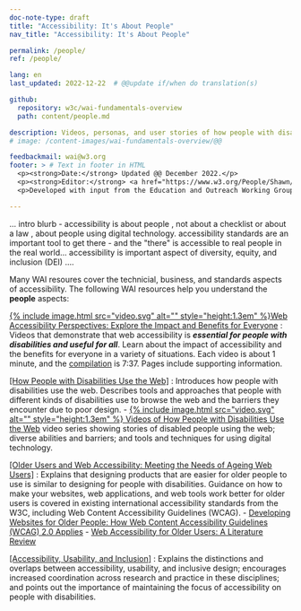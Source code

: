 ```yaml
---
doc-note-type: draft
title: "Accessibility: It's About People"
nav_title: "Accessibility: It's About People"

permalink: /people/
ref: /people/

lang: en
last_updated: 2022-12-22  # @@update if/when do translation(s)

github:
  repository: w3c/wai-fundamentals-overview
  path: content/people.md

description: Videos, personas, and user stories of how people with disabilities use digital technology.
# image: /content-images/wai-fundamentals-overview/@@

feedbackmail: wai@w3.org
footer: > # Text in footer in HTML
  <p><strong>Date:</strong> Updated @@ December 2022.</p>
  <p><strong>Editor:</strong> <a href="https://www.w3.org/People/Shawn/">Shawn Lawton Henry</a>.</p>
  <p>Developed with input from the Education and Outreach Working Group (<a href="https://www.w3.org/groups/wg/eowg">EOWG</a>). Developed as part of the <a href="https://www.w3.org/WAI/about/projects/wai-guide">WAI-Guide project</a>, co-funded by the European Commission.</p>

---
```


... intro blurb - accessibility is about people , not about a checklist or about a law , about people using digital technology. accessibility standards are an important tool to get there - and the "there" is accessible to real people in the real world... accessibility is important aspect of diversity, equity, and inclusion (DEI) .... 

Many WAI resoures cover the technicial, business, and standards aspects of accessibility. The following WAI resources help you understand the **people** aspects:

[{% include image.html src="video.svg" alt="" style="height:1.3em" %}Web Accessibility Perspectives: Explore the Impact and Benefits for Everyone](/perspective-videos/)
:   Videos that demonstrate that web accessibility is **_essential for people with disabilities and useful for all_**. Learn about the impact of accessibility and the benefits for everyone in a variety of situations. Each video is about 1 minute, and the [compilation](https://www.youtube.com/watch?v=3f31oufqFSM) is 7:37. Pages include supporting information.

[[How People with Disabilities Use the Web]](/people-use-web/)
:   Introduces how people with disabilities use the web. Describes tools and approaches that people with different kinds of disabilities use to browse the web and the barriers they encounter due to poor design.
    -   [{% include image.html src="video.svg" alt="" style="height:1.3em" %} Videos of How People with Disabilities Use the Web](/people-use-web/) video series showing stories of disabled people using the web; diverse abilities and barriers; and tools and techniques for using digital technology.

[[Older Users and Web Accessibility: Meeting the Needs of Ageing Web Users]](/older-users/)
:   Explains that designing products that are easier for older people to use is similar to designing for people with disabilities. Guidance on how to make your websites, web applications, and web tools work better for older users is covered in existing international accessibility standards from the W3C, including Web Content Accessibility Guidelines (WCAG).
    -   [Developing Websites for Older People: How Web Content Accessibility Guidelines (WCAG) 2.0 Applies](https://www.w3.org/WAI/older-users/developing/)
    -   [Web Accessibility for Older Users: A Literature Review](https://www.w3.org/WAI/older-users/literature/)

[[Accessibility, Usability, and Inclusion]](/fundamentals/accessibility-usability-inclusion/)
:   Explains the distinctions and overlaps between accessibility, usability, and inclusive design; encourages increased coordination across research and practice in these disciplines; and points out the importance of maintaining the focus of accessibility on people with disabilities.
